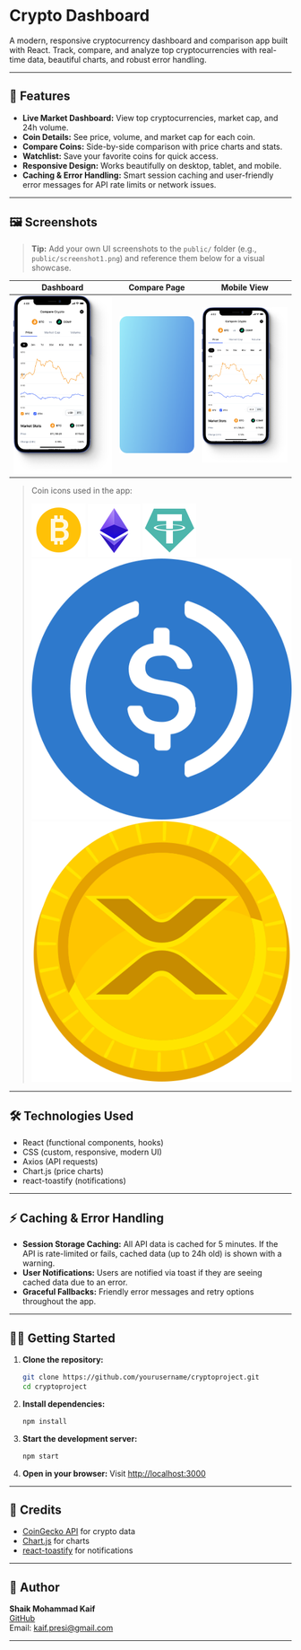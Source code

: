 # Crypto Dashboard

A modern, responsive cryptocurrency dashboard and comparison app built with React. Track, compare, and analyze top cryptocurrencies with real-time data, beautiful charts, and robust error handling.

---

## 🚀 Features
- **Live Market Dashboard:** View top cryptocurrencies, market cap, and 24h volume.
- **Coin Details:** See price, volume, and market cap for each coin.
- **Compare Coins:** Side-by-side comparison with price charts and stats.
- **Watchlist:** Save your favorite coins for quick access.
- **Responsive Design:** Works beautifully on desktop, tablet, and mobile.
- **Caching & Error Handling:** Smart session caching and user-friendly error messages for API rate limits or network issues.

---

## 🖼️ Screenshots

> **Tip:** Add your own UI screenshots to the `public/` folder (e.g., `public/screenshot1.png`) and reference them below for a visual showcase.

| Dashboard | Compare Page | Mobile View |
|-----------|-------------|-------------|
| ![Dashboard](src/assets/iphone.png) | ![Compare](src/assets/gradient.png) | ![Mobile](src/assets/iphone.png) |

> Coin icons used in the app:
>
> ![Bitcoin](src/components/images/bitcoin.png) ![Ethereum](src/components/images/ethereum.png) ![Tether](src/components/images/tether.png) ![USDC](src/components/images/usdc.png) ![XRP](src/components/images/xrp.png)

---

## 🛠️ Technologies Used
- React (functional components, hooks)
- CSS (custom, responsive, modern UI)
- Axios (API requests)
- Chart.js (price charts)
- react-toastify (notifications)

---

## ⚡ Caching & Error Handling
- **Session Storage Caching:** All API data is cached for 5 minutes. If the API is rate-limited or fails, cached data (up to 24h old) is shown with a warning.
- **User Notifications:** Users are notified via toast if they are seeing cached data due to an error.
- **Graceful Fallbacks:** Friendly error messages and retry options throughout the app.

---

## 🧑‍💻 Getting Started

1. **Clone the repository:**
   ```bash
   git clone https://github.com/yourusername/cryptoproject.git
   cd cryptoproject
   ```
2. **Install dependencies:**
   ```bash
   npm install
   ```
3. **Start the development server:**
   ```bash
   npm start
   ```
4. **Open in your browser:**
   Visit [http://localhost:3000](http://localhost:3000)

---

## 🙏 Credits
- [CoinGecko API](https://www.coingecko.com/en/api) for crypto data
- [Chart.js](https://www.chartjs.org/) for charts
- [react-toastify](https://fkhadra.github.io/react-toastify/) for notifications

---

## 👤 Author

**Shaik Mohammad Kaif**  
[GitHub](https://github.com/Mohammadkaif196)  
Email: kaif.presi@gmail.com

---

